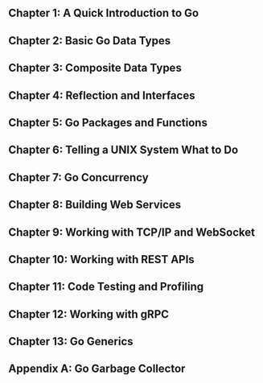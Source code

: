 ## Chapter 1: A Quick Introduction to Go

## Chapter 2: Basic Go Data Types

## Chapter 3: Composite Data Types

## Chapter 4: Reflection and Interfaces

## Chapter 5: Go Packages and Functions

## Chapter 6: Telling a UNIX System What to Do

## Chapter 7: Go Concurrency

## Chapter 8: Building Web Services

## Chapter 9: Working with TCP/IP and WebSocket

## Chapter 10: Working with REST APIs

## Chapter 11: Code Testing and Profiling

## Chapter 12: Working with gRPC

## Chapter 13: Go Generics

## Appendix A: Go Garbage Collector
